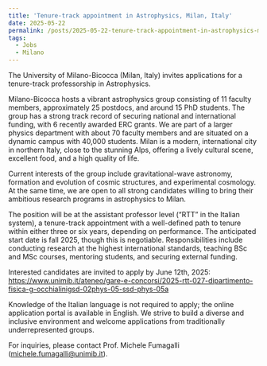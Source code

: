 ```yaml
---
title: 'Tenure-track appointment in Astrophysics, Milan, Italy'
date: 2025-05-22
permalink: /posts/2025-05-22-tenure-track-appointment-in-astrophysics-milan-italy
tags:
  - Jobs
  - Milano
---
```


The University of Milano-Bicocca (Milan, Italy) invites applications for a tenure-track professorship in Astrophysics.

Milano-Bicocca hosts a vibrant astrophysics group consisting of 11 faculty members, approximately 25 postdocs, and around 15 PhD students. The group has a strong track record of securing national and international funding, with 6 recently awarded ERC grants. We are part of a larger physics department with about 70 faculty members and are situated on a dynamic campus with 40,000 students. Milan is a modern, international city in northern Italy, close to the stunning Alps, offering a lively cultural scene, excellent food, and a high quality of life.

Current interests of the group include gravitational-wave astronomy, formation and evolution of cosmic structures, and experimental cosmology. At the same time, we are open to all strong candidates willing to bring their ambitious research programs in astrophysics to Milan.

The position will be at the assistant professor level (“RTT” in the Italian system), a tenure-track appointment with a well-defined path to tenure within either three or six years, depending on performance. The anticipated start date is fall 2025, though this is negotiable. Responsibilities include conducting research at the highest international standards, teaching BSc and MSc courses, mentoring students, and securing external funding.

Interested candidates are invited to apply by June 12th, 2025:  
https://www.unimib.it/ateneo/gare-e-concorsi/2025-rtt-027-dipartimento-fisica-g-occhialinigsd-02phys-05-ssd-phys-05a

Knowledge of the Italian language is not required to apply; the online application portal is available in English. We strive to build a diverse and inclusive environment and welcome applications from traditionally underrepresented groups.

For inquiries, please contact Prof. Michele Fumagalli (michele.fumagalli@unimib.it).

